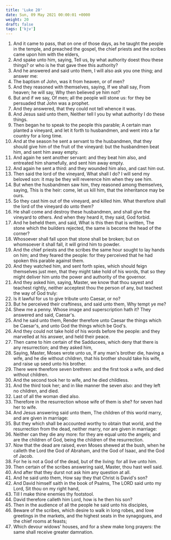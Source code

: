 ```yaml
---
title: 'Luke 20'
date: Sun, 09 May 2021 00:00:01 +0000
weight: 20
draft: false
tags: ['kjv'] 
---
```


1. And it came to pass, that on one of those days, as he taught the people in the temple, and preached the gospel, the chief priests and the scribes came upon him with the elders,
2. And spake unto him, saying, Tell us, by what authority doest thou these things? or who is he that gave thee this authority?
3. And he answered and said unto them, I will also ask you one thing; and answer me:
4. The baptism of John, was it from heaven, or of men?
5. And they reasoned with themselves, saying, If we shall say, From heaven; he will say, Why then believed ye him not?
6. But and if we say, Of men; all the people will stone us: for they be persuaded that John was a prophet.
7. And they answered, that they could not tell whence it was.
8. And Jesus said unto them, Neither tell I you by what authority I do these things.
9. Then began he to speak to the people this parable; A certain man planted a vineyard, and let it forth to husbandmen, and went into a far country for a long time.
10. And at the season he sent a servant to the husbandmen, that they should give him of the fruit of the vineyard: but the husbandmen beat him, and sent him away empty.
11. And again he sent another servant: and they beat him also, and entreated him shamefully, and sent him away empty.
12. And again he sent a third: and they wounded him also, and cast him out.
13. Then said the lord of the vineyard, What shall I do? I will send my beloved son: it may be they will reverence him when they see him.
14. But when the husbandmen saw him, they reasoned among themselves, saying, This is the heir: come, let us kill him, that the inheritance may be ours.
15. So they cast him out of the vineyard, and killed him. What therefore shall the lord of the vineyard do unto them?
16. He shall come and destroy these husbandmen, and shall give the vineyard to others. And when they heard it, they said, God forbid.
17. And he beheld them, and said, What is this then that is written, The stone which the builders rejected, the same is become the head of the corner?
18. Whosoever shall fall upon that stone shall be broken; but on whomsoever it shall fall, it will grind him to powder.
19. And the chief priests and the scribes the same hour sought to lay hands on him; and they feared the people: for they perceived that he had spoken this parable against them.
20. And they watched him, and sent forth spies, which should feign themselves just men, that they might take hold of his words, that so they might deliver him unto the power and authority of the governor.
21. And they asked him, saying, Master, we know that thou sayest and teachest rightly, neither acceptest thou the person of any, but teachest the way of God truly:
22. Is it lawful for us to give tribute unto Caesar, or no?
23. But he perceived their craftiness, and said unto them, Why tempt ye me?
24. Shew me a penny. Whose image and superscription hath it? They answered and said, Caesar's.
25. And he said unto them, Render therefore unto Caesar the things which be Caesar's, and unto God the things which be God's.
26. And they could not take hold of his words before the people: and they marvelled at his answer, and held their peace.
27. Then came to him certain of the Sadducees, which deny that there is any resurrection; and they asked him,
28. Saying, Master, Moses wrote unto us, If any man's brother die, having a wife, and he die without children, that his brother should take his wife, and raise up seed unto his brother.
29. There were therefore seven brethren: and the first took a wife, and died without children.
30. And the second took her to wife, and he died childless.
31. And the third took her; and in like manner the seven also: and they left no children, and died.
32. Last of all the woman died also.
33. Therefore in the resurrection whose wife of them is she? for seven had her to wife.
34. And Jesus answering said unto them, The children of this world marry, and are given in marriage:
35. But they which shall be accounted worthy to obtain that world, and the resurrection from the dead, neither marry, nor are given in marriage:
36. Neither can they die any more: for they are equal unto the angels; and are the children of God, being the children of the resurrection.
37. Now that the dead are raised, even Moses shewed at the bush, when he calleth the Lord the God of Abraham, and the God of Isaac, and the God of Jacob.
38. For he is not a God of the dead, but of the living: for all live unto him.
39. Then certain of the scribes answering said, Master, thou hast well said.
40. And after that they durst not ask him any question at all.
41. And he said unto them, How say they that Christ is David's son?
42. And David himself saith in the book of Psalms, The LORD said unto my Lord, Sit thou on my right hand,
43. Till I make thine enemies thy footstool.
44. David therefore calleth him Lord, how is he then his son?
45. Then in the audience of all the people he said unto his disciples,
46. Beware of the scribes, which desire to walk in long robes, and love greetings in the markets, and the highest seats in the synagogues, and the chief rooms at feasts;
47. Which devour widows' houses, and for a shew make long prayers: the same shall receive greater damnation.

